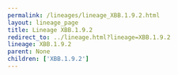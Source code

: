 ```yaml
---
permalink: /lineages/lineage_XBB.1.9.2.html
layout: lineage_page
title: Lineage XBB.1.9.2
redirect_to: ../lineage.html?lineage=XBB.1.9.2
lineage: XBB.1.9.2
parent: None
children: ['XBB.1.9.2']
---
```

